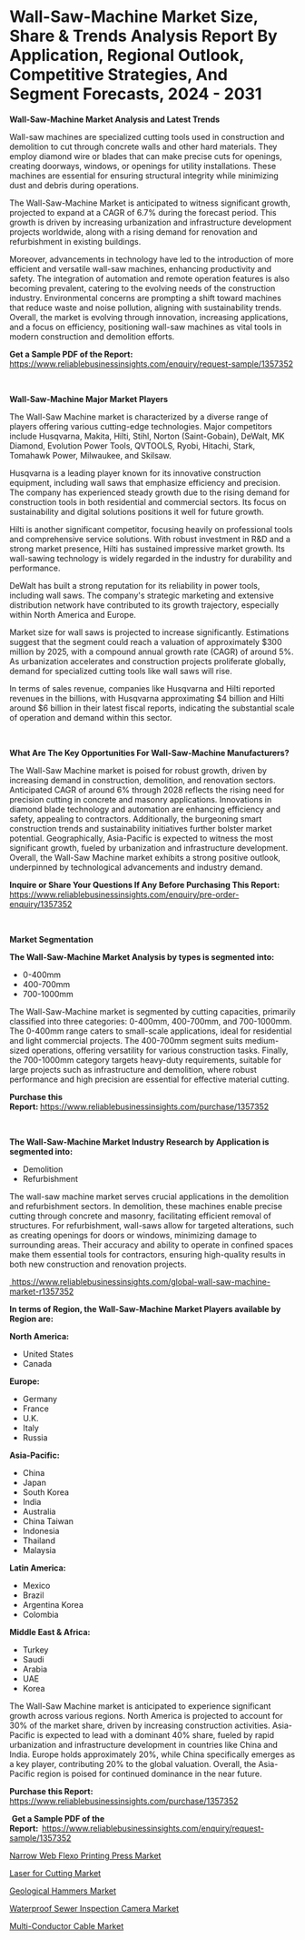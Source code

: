 <p><h1>Wall-Saw-Machine Market Size, Share & Trends Analysis Report By Application, Regional Outlook, Competitive Strategies, And Segment Forecasts, 2024 - 2031</h1></p><p><strong>Wall-Saw-Machine Market Analysis and Latest Trends</strong></p>
<p><p>Wall-saw machines are specialized cutting tools used in construction and demolition to cut through concrete walls and other hard materials. They employ diamond wire or blades that can make precise cuts for openings, creating doorways, windows, or openings for utility installations. These machines are essential for ensuring structural integrity while minimizing dust and debris during operations.</p><p>The Wall-Saw-Machine Market is anticipated to witness significant growth, projected to expand at a CAGR of 6.7% during the forecast period. This growth is driven by increasing urbanization and infrastructure development projects worldwide, along with a rising demand for renovation and refurbishment in existing buildings. </p><p>Moreover, advancements in technology have led to the introduction of more efficient and versatile wall-saw machines, enhancing productivity and safety. The integration of automation and remote operation features is also becoming prevalent, catering to the evolving needs of the construction industry. Environmental concerns are prompting a shift toward machines that reduce waste and noise pollution, aligning with sustainability trends. Overall, the market is evolving through innovation, increasing applications, and a focus on efficiency, positioning wall-saw machines as vital tools in modern construction and demolition efforts.</p></p>
<p><strong>Get a Sample PDF of the Report:&nbsp;</strong> <a href="https://www.reliablebusinessinsights.com/enquiry/request-sample/1357352?utm_campaign=1094&utm_medium=2&utm_source=Github&utm_content=ia&utm_term=05122024&utm_id=wall-saw-machine">https://www.reliablebusinessinsights.com/enquiry/request-sample/1357352</a></p>
<p>&nbsp;</p>
<p><strong>Wall-Saw-Machine Major Market Players</strong></p>
<p><p>The Wall-Saw Machine market is characterized by a diverse range of players offering various cutting-edge technologies. Major competitors include Husqvarna, Makita, Hilti, Stihl, Norton (Saint-Gobain), DeWalt, MK Diamond, Evolution Power Tools, QVTOOLS, Ryobi, Hitachi, Stark, Tomahawk Power, Milwaukee, and Skilsaw. </p><p>Husqvarna is a leading player known for its innovative construction equipment, including wall saws that emphasize efficiency and precision. The company has experienced steady growth due to the rising demand for construction tools in both residential and commercial sectors. Its focus on sustainability and digital solutions positions it well for future growth.</p><p>Hilti is another significant competitor, focusing heavily on professional tools and comprehensive service solutions. With robust investment in R&D and a strong market presence, Hilti has sustained impressive market growth. Its wall-sawing technology is widely regarded in the industry for durability and performance.</p><p>DeWalt has built a strong reputation for its reliability in power tools, including wall saws. The company's strategic marketing and extensive distribution network have contributed to its growth trajectory, especially within North America and Europe.</p><p>Market size for wall saws is projected to increase significantly. Estimations suggest that the segment could reach a valuation of approximately $300 million by 2025, with a compound annual growth rate (CAGR) of around 5%. As urbanization accelerates and construction projects proliferate globally, demand for specialized cutting tools like wall saws will rise.</p><p>In terms of sales revenue, companies like Husqvarna and Hilti reported revenues in the billions, with Husqvarna approximating $4 billion and Hilti around $6 billion in their latest fiscal reports, indicating the substantial scale of operation and demand within this sector.</p></p>
<p>&nbsp;</p>
<p><strong>What Are The Key Opportunities For Wall-Saw-Machine Manufacturers?</strong></p>
<p><p>The Wall-Saw Machine market is poised for robust growth, driven by increasing demand in construction, demolition, and renovation sectors. Anticipated CAGR of around 6% through 2028 reflects the rising need for precision cutting in concrete and masonry applications. Innovations in diamond blade technology and automation are enhancing efficiency and safety, appealing to contractors. Additionally, the burgeoning smart construction trends and sustainability initiatives further bolster market potential. Geographically, Asia-Pacific is expected to witness the most significant growth, fueled by urbanization and infrastructure development. Overall, the Wall-Saw Machine market exhibits a strong positive outlook, underpinned by technological advancements and industry demand.</p></p>
<p><strong>Inquire or Share Your Questions If Any Before Purchasing This Report:</strong> <a href="https://www.reliablebusinessinsights.com/enquiry/pre-order-enquiry/1357352?utm_campaign=1094&utm_medium=2&utm_source=Github&utm_content=ia&utm_term=05122024&utm_id=wall-saw-machine">https://www.reliablebusinessinsights.com/enquiry/pre-order-enquiry/1357352</a></p>
<p>&nbsp;</p>
<p><strong>Market Segmentation</strong></p>
<p><strong>The Wall-Saw-Machine Market Analysis by types is segmented into:</strong></p>
<p><ul><li>0-400mm</li><li>400-700mm</li><li>700-1000mm</li></ul></p>
<p><p>The Wall-Saw-Machine market is segmented by cutting capacities, primarily classified into three categories: 0-400mm, 400-700mm, and 700-1000mm. The 0-400mm range caters to small-scale applications, ideal for residential and light commercial projects. The 400-700mm segment suits medium-sized operations, offering versatility for various construction tasks. Finally, the 700-1000mm category targets heavy-duty requirements, suitable for large projects such as infrastructure and demolition, where robust performance and high precision are essential for effective material cutting.</p></p>
<p><strong>Purchase this Report:&nbsp;</strong><a href="https://www.reliablebusinessinsights.com/purchase/1357352?utm_campaign=1094&utm_medium=2&utm_source=Github&utm_content=ia&utm_term=05122024&utm_id=wall-saw-machine">https://www.reliablebusinessinsights.com/purchase/1357352</a></p>
<p>&nbsp;</p>
<p><strong>The Wall-Saw-Machine Market Industry Research by Application is segmented into:</strong></p>
<p><ul><li>Demolition</li><li>Refurbishment</li></ul></p>
<p><p>The wall-saw machine market serves crucial applications in the demolition and refurbishment sectors. In demolition, these machines enable precise cutting through concrete and masonry, facilitating efficient removal of structures. For refurbishment, wall-saws allow for targeted alterations, such as creating openings for doors or windows, minimizing damage to surrounding areas. Their accuracy and ability to operate in confined spaces make them essential tools for contractors, ensuring high-quality results in both new construction and renovation projects.</p></p>
<p><a href="https://www.reliablebusinessinsights.com/global-wall-saw-machine-market-r1357352?utm_campaign=1094&utm_medium=2&utm_source=Github&utm_content=ia&utm_term=05122024&utm_id=wall-saw-machine">&nbsp;https://www.reliablebusinessinsights.com/global-wall-saw-machine-market-r1357352</a></p>
<p><strong>In terms of Region, the Wall-Saw-Machine Market Players available by Region are:</strong></p>
<p>
    <p> <strong> North America: </strong>
        <ul>
            <li>United States</li>
            <li>Canada</li>
        </ul>
        </p> 
    <p> <strong> Europe: </strong>
        <ul>
            <li>Germany</li>
            <li>France</li>
            <li>U.K.</li>
            <li>Italy</li>
            <li>Russia</li>
        </ul>
        </p> 
    <p> <strong> Asia-Pacific: </strong>
        <ul>
            <li>China</li>
            <li>Japan</li>
            <li>South Korea</li>
            <li>India</li>
            <li>Australia</li>
            <li>China Taiwan</li>
            <li>Indonesia</li>
            <li>Thailand</li>
            <li>Malaysia</li>
        </ul>
        </p> 
    <p> <strong> Latin America: </strong>
        <ul>
            <li>Mexico</li>
            <li>Brazil</li>
            <li>Argentina Korea</li>
            <li>Colombia</li>
        </ul>
        </p> 
    <p> <strong> Middle East & Africa: </strong>
        <ul>
            <li>Turkey</li>
            <li>Saudi</li>
            <li>Arabia</li>
            <li>UAE</li>
            <li>Korea</li>
        </ul>
    </p>
    </p>
<p><p>The Wall-Saw Machine market is anticipated to experience significant growth across various regions. North America is projected to account for 30% of the market share, driven by increasing construction activities. Asia-Pacific is expected to lead with a dominant 40% share, fueled by rapid urbanization and infrastructure development in countries like China and India. Europe holds approximately 20%, while China specifically emerges as a key player, contributing 20% to the global valuation. Overall, the Asia-Pacific region is poised for continued dominance in the near future.</p></p>
<p><strong>Purchase this Report: </strong><a href="https://www.reliablebusinessinsights.com/purchase/1357352?utm_campaign=1094&utm_medium=2&utm_source=Github&utm_content=ia&utm_term=05122024&utm_id=wall-saw-machine">https://www.reliablebusinessinsights.com/purchase/1357352</a></p>
<p>&nbsp;<strong>Get a Sample PDF of the Report:&nbsp;&nbsp;</strong><a href="https://www.reliablebusinessinsights.com/enquiry/request-sample/1357352?utm_campaign=1094&utm_medium=2&utm_source=Github&utm_content=ia&utm_term=05122024&utm_id=wall-saw-machine">https://www.reliablebusinessinsights.com/enquiry/request-sample/1357352</a></p>
<p><strong></strong></p>
<p><p><a href="https://issuu.com/reportprime-2/docs/narrow-web-flexo-printing-press-market-size-2030.p?utm_campaign=1094&utm_medium=2&utm_source=Github&utm_content=ia&utm_term=05122024&utm_id=wall-saw-machine">Narrow Web Flexo Printing Press Market</a></p><p><a href="https://www.linkedin.com/pulse/market-insights-laser-cutting-sector-2024-2031-expected-cagr-boxhf?utm_campaign=1094&utm_medium=2&utm_source=Github&utm_content=ia&utm_term=05122024&utm_id=wall-saw-machine">Laser for Cutting Market</a></p><p><a href="https://www.linkedin.com/pulse/geological-hammers-market-analysis-sizetrends-size-forecast-i5fff?utm_campaign=1094&utm_medium=2&utm_source=Github&utm_content=ia&utm_term=05122024&utm_id=wall-saw-machine">Geological Hammers Market</a></p><p><a href="https://issuu.com/reportprime-2/docs/waterproof-sewer-inspection-camera-market-size-203?utm_campaign=1094&utm_medium=2&utm_source=Github&utm_content=ia&utm_term=05122024&utm_id=wall-saw-machine">Waterproof Sewer Inspection Camera Market</a></p><p><a href="https://github.com/indrystar/Market-Research-Report-List-5/blob/main/multi-conductor-cable-market.md?utm_campaign=1094&utm_medium=2&utm_source=Github&utm_content=ia&utm_term=05122024&utm_id=wall-saw-machine">Multi-Conductor Cable Market</a></p></p>